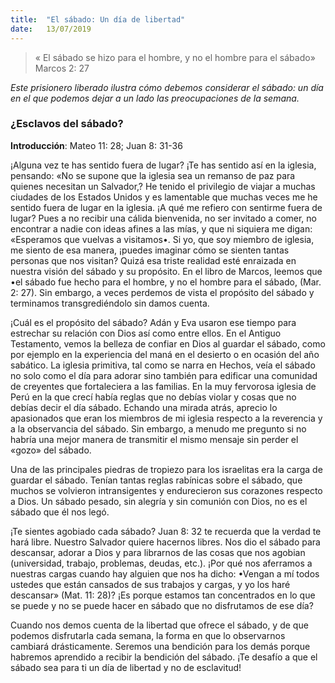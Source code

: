 ```yaml
---
title:  "El sábado: Un día de libertad"
date:   13/07/2019
---
```


> « El sábado se hizo para el hombre, y no el hombre para el sábado» Marcos 2: 27 

*Este prisionero liberado ilustra cómo debemos considerar el sábado: un día en el que podemos dejar a un lado las preocupaciones de la semana.*

### ¿Esclavos del sábado?  

**Introducción**: Mateo 11: 28;  Juan 8: 31-36  

¡Alguna vez te has sentido fuera de lugar? ¡Te has sentido así en la iglesia, pensando: «No se supone que la iglesia sea un remanso de paz para quienes necesitan un Salvador,? He tenido el privilegio de viajar a muchas ciudades de los Estados Unidos y es lamentable que muchas veces me he sentido fuera de lugar en la iglesia. ¡A qué me refiero con sentirme fuera de lugar? Pues a no recibir una cálida bienvenida, no ser invitado a comer, no encontrar a nadie con ideas afines a las mías, y que ni siquiera me digan: «Esperamos que vuelvas a visitamos•. Si yo, que soy miembro de iglesia, me siento de esa manera, ¡puedes imaginar cómo se sienten tantas personas que nos visitan? Quizá esa triste realidad esté enraizada en nuestra visión del sábado y su propósito. En el libro de Marcos, leemos que •el sábado fue hecho para el hombre, y no el hombre para el sábado, (Mar. 2: 27). Sin embargo, a veces perdemos de vista el propósito del sábado y terminamos transgrediéndolo sin damos cuenta. 

¡Cuál es el propósito del sábado? Adán y Eva usaron ese tiempo para estrechar su relación con Dios así como entre ellos. En el Antiguo Testamento, vemos la belleza de confiar en Dios al guardar el sábado, como por ejemplo en la experiencia del maná en el desierto o en ocasión del año sabático. La iglesia primitiva, tal como se narra en Hechos, veía el sábado no solo como el día para adorar sino también para edificar una comunidad de creyentes que fortaleciera a las familias. En la muy fervorosa iglesia de Perú en la que crecí había reglas que no debías violar y cosas que no debías decir el día sábado. Echando una mirada atrás, aprecio lo apasionados que eran los miembros de mi iglesia respecto a la reverencia y a la observancia del sábado. Sin embargo, a menudo me pregunto si no habría una mejor manera de transmitir el mismo mensaje sin perder el «gozo» del sábado. 

Una de las principales piedras de tropiezo para los israelitas era la carga de guardar el sábado. Tenían tantas reglas rabínicas sobre el sábado, que muchos se volvieron intransigentes y endurecieron sus corazones respecto a Dios. Un sábado pesado, sin alegría y sin comunión con Dios, no es el sábado que él nos legó. 

¡Te sientes agobiado cada sábado? Juan 8: 32 te recuerda que la verdad te hará libre. Nuestro Salvador quiere hacernos libres. Nos dio el sábado para descansar, adorar a Dios y para librarnos de las cosas que nos agobian (universidad, trabajo, problemas, deudas, etc.). ¡Por qué nos aferramos a nuestras cargas cuando hay alguien que nos ha dicho: •Vengan a mí todos ustedes que están cansados de sus trabajos y cargas, y yo los haré descansar» (Mat. 11: 28)? ¡Es porque estamos tan concentrados en lo que se puede y no se puede hacer en sábado que no disfrutamos de ese día? 

Cuando nos demos cuenta de la libertad que ofrece el sábado, y de que podemos disfrutarla cada semana, la forma en que lo observarnos cambiará drásticamente. Seremos una bendición para los demás porque habremos aprendido a recibir la bendición del sábado. ¡Te desafío a que el sábado sea para ti un día de libertad y no de esclavitud!